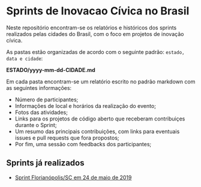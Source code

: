 # Sprints de Inovacao Cívica no Brasil

Neste repositório encontram-se os relatórios e históricos dos sprints realizados pelas cidades do Brasil, com o foco em projetos de inovação cívica.

As pastas estão organizadas de acordo com o seguinte padrão: `estado, data e cidade`:

**ESTADO/yyyy-mm-dd-CIDADE.md**

Em cada pasta encontram-se um relatório escrito no padrão markdown com as seguintes informações:

* Número de participantes;
* Informações de local e horários da realização do evento;
* Fotos das atividades;
* Links para os projetos de código aberto que receberam contribuiçes durante o Sprint;
* Um resumo das principais contribuições, com links para eventuais issues e pull requests que fora propostos;
* Por fim, uma sessão com feedbacks dos participantes;

## Sprints já realizados

* [Sprint Florianópolis/SC em 24 de maio de 2019](santa-catarina/2019-05-24-florianopolis.md)
